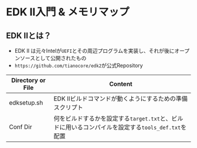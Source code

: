 # EDK II入門 & メモリマップ

## EDK IIとは？

- EDK II は元々Intelが`UEFI`とその周辺プログラムを実装し、それが後にオープンソースとして公開されたもの
- `https://github.com/tianocore/edk2`が公式Repository

| Directory or File | Content                                                        |
|-------------------|----------------------------------------------------------------|
| edksetup.sh       | EDK IIビルドコマンドが動くようにするための準備スクリプト                                |
| Conf Dir          | 何をビルドするかを設定する`target.txt`と、ビルドに用いるコンパイルを設定する`tools_def.txt`を配置 |



